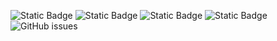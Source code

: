 ![Static Badge](https://img.shields.io/badge/blacklists-60-000000) ![Static Badge](https://img.shields.io/badge/blacklisted-2695630-cc0000) ![Static Badge](https://img.shields.io/badge/whitelisted-2244-00CC00) ![Static Badge](https://img.shields.io/badge/streaming_blacklist-28107-000000) ![GitHub issues](https://img.shields.io/github/issues/fabriziosalmi/blacklists)
